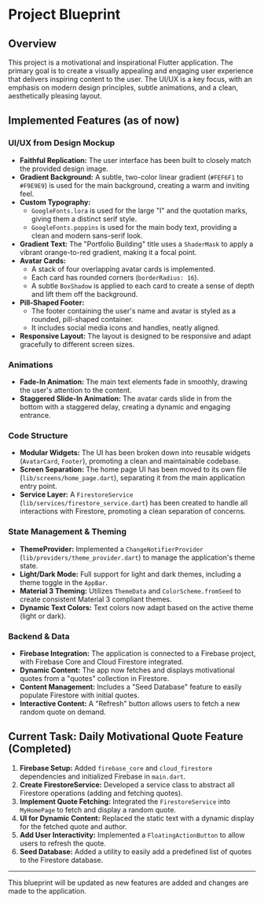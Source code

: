 # Project Blueprint

## Overview

This project is a motivational and inspirational Flutter application. The primary goal is to create a visually appealing and engaging user experience that delivers inspiring content to the user. The UI/UX is a key focus, with an emphasis on modern design principles, subtle animations, and a clean, aesthetically pleasing layout.

## Implemented Features (as of now)

### UI/UX from Design Mockup
- **Faithful Replication:** The user interface has been built to closely match the provided design image.
- **Gradient Background:** A subtle, two-color linear gradient (`#FEF6F1` to `#F9E9E9`) is used for the main background, creating a warm and inviting feel.
- **Custom Typography:**
    - `GoogleFonts.lora` is used for the large "I" and the quotation marks, giving them a distinct serif style.
    - `GoogleFonts.poppins` is used for the main body text, providing a clean and modern sans-serif look.
- **Gradient Text:** The "Portfolio Building" title uses a `ShaderMask` to apply a vibrant orange-to-red gradient, making it a focal point.
- **Avatar Cards:**
    - A stack of four overlapping avatar cards is implemented.
    - Each card has rounded corners (`borderRadius: 16`).
    - A subtle `BoxShadow` is applied to each card to create a sense of depth and lift them off the background.
- **Pill-Shaped Footer:**
    - The footer containing the user's name and avatar is styled as a rounded, pill-shaped container.
    - It includes social media icons and handles, neatly aligned.
- **Responsive Layout:** The layout is designed to be responsive and adapt gracefully to different screen sizes.

### Animations
- **Fade-In Animation:** The main text elements fade in smoothly, drawing the user's attention to the content.
- **Staggered Slide-In Animation:** The avatar cards slide in from the bottom with a staggered delay, creating a dynamic and engaging entrance.

### Code Structure
- **Modular Widgets:** The UI has been broken down into reusable widgets (`AvatarCard`, `Footer`), promoting a clean and maintainable codebase.
- **Screen Separation:** The home page UI has been moved to its own file (`lib/screens/home_page.dart`), separating it from the main application entry point.
- **Service Layer:** A `FirestoreService` (`lib/services/firestore_service.dart`) has been created to handle all interactions with Firestore, promoting a clean separation of concerns.

### State Management & Theming
- **ThemeProvider:** Implemented a `ChangeNotifierProvider` (`lib/providers/theme_provider.dart`) to manage the application's theme state.
- **Light/Dark Mode:** Full support for light and dark themes, including a theme toggle in the `AppBar`.
- **Material 3 Theming:** Utilizes `ThemeData` and `ColorScheme.fromSeed` to create consistent Material 3 compliant themes.
- **Dynamic Text Colors:** Text colors now adapt based on the active theme (light or dark).

### Backend & Data
- **Firebase Integration:** The application is connected to a Firebase project, with Firebase Core and Cloud Firestore integrated.
- **Dynamic Content:** The app now fetches and displays motivational quotes from a "quotes" collection in Firestore.
- **Content Management:** Includes a "Seed Database" feature to easily populate Firestore with initial quotes.
- **Interactive Content:** A "Refresh" button allows users to fetch a new random quote on demand.

## Current Task: Daily Motivational Quote Feature (Completed)

1.  **Firebase Setup:** Added `firebase_core` and `cloud_firestore` dependencies and initialized Firebase in `main.dart`.
2.  **Create FirestoreService:** Developed a service class to abstract all Firestore operations (adding and fetching quotes).
3.  **Implement Quote Fetching:** Integrated the `FirestoreService` into `MyHomePage` to fetch and display a random quote.
4.  **UI for Dynamic Content:** Replaced the static text with a dynamic display for the fetched quote and author.
5.  **Add User Interactivity:** Implemented a `FloatingActionButton` to allow users to refresh the quote.
6.  **Seed Database:** Added a utility to easily add a predefined list of quotes to the Firestore database.

---
This blueprint will be updated as new features are added and changes are made to the application.
